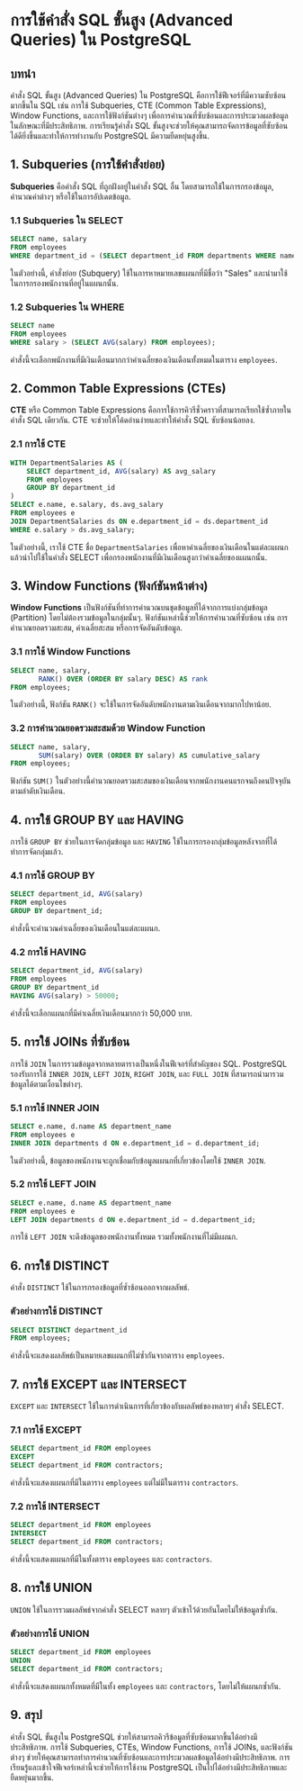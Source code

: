 # การใช้คำสั่ง SQL ขั้นสูง (Advanced Queries) ใน PostgreSQL

## บทนำ

คำสั่ง SQL ขั้นสูง (Advanced Queries) ใน PostgreSQL คือการใช้ฟีเจอร์ที่มีความซับซ้อนมากขึ้นใน SQL เช่น การใช้ Subqueries, CTE (Common Table Expressions), Window Functions, และการใช้ฟังก์ชันต่างๆ เพื่อการคำนวณที่ซับซ้อนและการประมวลผลข้อมูลในลักษณะที่มีประสิทธิภาพ. การเรียนรู้คำสั่ง SQL ขั้นสูงจะช่วยให้คุณสามารถจัดการข้อมูลที่ซับซ้อนได้ดียิ่งขึ้นและทำให้การทำงานกับ PostgreSQL มีความยืดหยุ่นสูงขึ้น.

## 1. **Subqueries (การใช้คำสั่งย่อย)**

**Subqueries** คือคำสั่ง SQL ที่ถูกฝังอยู่ในคำสั่ง SQL อื่น โดยสามารถใช้ในการกรองข้อมูล, คำนวณค่าต่างๆ หรือใช้ในการอัปเดตข้อมูล.

### 1.1 **Subqueries ใน SELECT**

```sql
SELECT name, salary 
FROM employees 
WHERE department_id = (SELECT department_id FROM departments WHERE name = 'Sales');
```

ในตัวอย่างนี้, คำสั่งย่อย (Subquery) ใช้ในการหาหมายเลขแผนกที่มีชื่อว่า "Sales" และนำมาใช้ในการกรองพนักงานที่อยู่ในแผนกนั้น.

### 1.2 **Subqueries ใน WHERE**

```sql
SELECT name 
FROM employees 
WHERE salary > (SELECT AVG(salary) FROM employees);
```

คำสั่งนี้จะเลือกพนักงานที่มีเงินเดือนมากกว่าค่าเฉลี่ยของเงินเดือนทั้งหมดในตาราง `employees`.

## 2. **Common Table Expressions (CTEs)**

**CTE** หรือ Common Table Expressions คือการใช้การคิวรีชั่วคราวที่สามารถเรียกใช้ซ้ำภายในคำสั่ง SQL เดียวกัน. CTE จะช่วยให้โค้ดอ่านง่ายและทำให้คำสั่ง SQL ซับซ้อนน้อยลง.

### 2.1 **การใช้ CTE**

```sql
WITH DepartmentSalaries AS (
    SELECT department_id, AVG(salary) AS avg_salary
    FROM employees
    GROUP BY department_id
)
SELECT e.name, e.salary, ds.avg_salary
FROM employees e
JOIN DepartmentSalaries ds ON e.department_id = ds.department_id
WHERE e.salary > ds.avg_salary;
```

ในตัวอย่างนี้, เราใช้ CTE ชื่อ `DepartmentSalaries` เพื่อหาค่าเฉลี่ยของเงินเดือนในแต่ละแผนก แล้วนำไปใช้ในคำสั่ง SELECT เพื่อกรองพนักงานที่มีเงินเดือนสูงกว่าค่าเฉลี่ยของแผนกนั้น.

## 3. **Window Functions (ฟังก์ชันหน้าต่าง)**

**Window Functions** เป็นฟังก์ชันที่ทำการคำนวณบนชุดข้อมูลที่ได้จากการแบ่งกลุ่มข้อมูล (Partition) โดยไม่ต้องรวมข้อมูลในกลุ่มนั้นๆ. ฟังก์ชันเหล่านี้ช่วยให้การคำนวณที่ซับซ้อน เช่น การคำนวณยอดรวมสะสม, ค่าเฉลี่ยสะสม หรือการจัดอันดับข้อมูล.

### 3.1 **การใช้ Window Functions**

```sql
SELECT name, salary, 
       RANK() OVER (ORDER BY salary DESC) AS rank
FROM employees;
```

ในตัวอย่างนี้, ฟังก์ชัน `RANK()` จะใช้ในการจัดอันดับพนักงานตามเงินเดือนจากมากไปหาน้อย.

### 3.2 **การคำนวณยอดรวมสะสมด้วย Window Function**

```sql
SELECT name, salary, 
       SUM(salary) OVER (ORDER BY salary) AS cumulative_salary
FROM employees;
```

ฟังก์ชัน `SUM()` ในตัวอย่างนี้คำนวณยอดรวมสะสมของเงินเดือนจากพนักงานคนแรกจนถึงคนปัจจุบันตามลำดับเงินเดือน.

## 4. **การใช้ GROUP BY และ HAVING**

การใช้ `GROUP BY` ช่วยในการจัดกลุ่มข้อมูล และ `HAVING` ใช้ในการกรองกลุ่มข้อมูลหลังจากที่ได้ทำการจัดกลุ่มแล้ว.

### 4.1 **การใช้ GROUP BY**

```sql
SELECT department_id, AVG(salary)
FROM employees
GROUP BY department_id;
```

คำสั่งนี้จะคำนวณค่าเฉลี่ยของเงินเดือนในแต่ละแผนก.

### 4.2 **การใช้ HAVING**

```sql
SELECT department_id, AVG(salary)
FROM employees
GROUP BY department_id
HAVING AVG(salary) > 50000;
```

คำสั่งนี้จะเลือกแผนกที่มีค่าเฉลี่ยเงินเดือนมากกว่า 50,000 บาท.

## 5. **การใช้ JOINs ที่ซับซ้อน**

การใช้ `JOIN` ในการรวมข้อมูลจากหลายตารางเป็นหนึ่งในฟีเจอร์ที่สำคัญของ SQL. PostgreSQL รองรับการใช้ `INNER JOIN`, `LEFT JOIN`, `RIGHT JOIN`, และ `FULL JOIN` ที่สามารถนำมารวมข้อมูลได้ตามเงื่อนไขต่างๆ.

### 5.1 **การใช้ INNER JOIN**

```sql
SELECT e.name, d.name AS department_name
FROM employees e
INNER JOIN departments d ON e.department_id = d.department_id;
```

ในตัวอย่างนี้, ข้อมูลของพนักงานจะถูกเชื่อมกับข้อมูลแผนกที่เกี่ยวข้องโดยใช้ `INNER JOIN`.

### 5.2 **การใช้ LEFT JOIN**

```sql
SELECT e.name, d.name AS department_name
FROM employees e
LEFT JOIN departments d ON e.department_id = d.department_id;
```

การใช้ `LEFT JOIN` จะดึงข้อมูลของพนักงานทั้งหมด รวมทั้งพนักงานที่ไม่มีแผนก.

## 6. **การใช้ DISTINCT**

คำสั่ง `DISTINCT` ใช้ในการกรองข้อมูลที่ซ้ำซ้อนออกจากผลลัพธ์.

### ตัวอย่างการใช้ DISTINCT

```sql
SELECT DISTINCT department_id
FROM employees;
```

คำสั่งนี้จะแสดงผลลัพธ์เป็นหมายเลขแผนกที่ไม่ซ้ำกันจากตาราง `employees`.

## 7. **การใช้ EXCEPT และ INTERSECT**

`EXCEPT` และ `INTERSECT` ใช้ในการดำเนินการที่เกี่ยวข้องกับผลลัพธ์ของหลายๆ คำสั่ง SELECT.

### 7.1 **การใช้ EXCEPT**

```sql
SELECT department_id FROM employees
EXCEPT
SELECT department_id FROM contractors;
```

คำสั่งนี้จะแสดงแผนกที่มีในตาราง `employees` แต่ไม่มีในตาราง `contractors`.

### 7.2 **การใช้ INTERSECT**

```sql
SELECT department_id FROM employees
INTERSECT
SELECT department_id FROM contractors;
```

คำสั่งนี้จะแสดงแผนกที่มีในทั้งตาราง `employees` และ `contractors`.

## 8. **การใช้ UNION**

`UNION` ใช้ในการรวมผลลัพธ์จากคำสั่ง SELECT หลายๆ ตัวเข้าไว้ด้วยกันโดยไม่ให้ข้อมูลซ้ำกัน.

### ตัวอย่างการใช้ UNION

```sql
SELECT department_id FROM employees
UNION
SELECT department_id FROM contractors;
```

คำสั่งนี้จะแสดงแผนกทั้งหมดที่มีในทั้ง `employees` และ `contractors`, โดยไม่ให้แผนกซ้ำกัน.

## 9. **สรุป**

คำสั่ง SQL ขั้นสูงใน PostgreSQL ช่วยให้สามารถคิวรีข้อมูลที่ซับซ้อนมากขึ้นได้อย่างมีประสิทธิภาพ. การใช้ Subqueries, CTEs, Window Functions, การใช้ JOINs, และฟังก์ชันต่างๆ ช่วยให้คุณสามารถทำการคำนวณที่ซับซ้อนและการประมวลผลข้อมูลได้อย่างมีประสิทธิภาพ. การเรียนรู้และเข้าใจฟีเจอร์เหล่านี้จะช่วยให้การใช้งาน PostgreSQL เป็นไปได้อย่างมีประสิทธิภาพและยืดหยุ่นมากขึ้น.